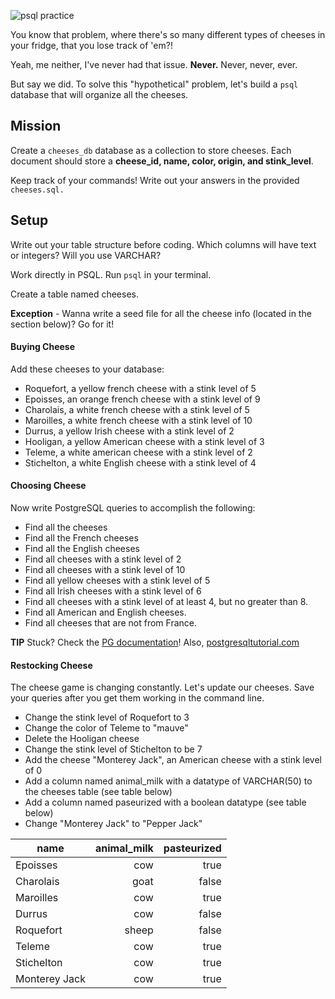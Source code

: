 ![psql practice](https://cdn.pastemagazine.com/www/system/images/photo_albums/cheese-memes/large/h5b39f396.jpeg?1384968217)

You know that problem, where there's so many different types of cheeses in your fridge, that you lose track of 'em?!

Yeah, me neither, I've never had that issue. **Never.** Never, never, ever.

But say we did. To solve this "hypothetical" problem, let's build a `psql` database that will organize all the cheeses.

## Mission

Create a `cheeses_db` database as a collection to store cheeses. Each document should store a **cheese_id, name, color, origin, and stink_level**.

Keep track of your commands! Write out your answers in the provided `cheeses.sql.`



## Setup
Write out your table structure before coding. Which columns will have text or integers? Will you use VARCHAR?

Work directly in PSQL. Run `psql` in your terminal.

Create a table named cheeses.

**Exception** - Wanna write a seed file for all the cheese info (located in the section below)? Go for it! 

#### Buying Cheese

Add these cheeses to your database:

- Roquefort, a yellow french cheese with a stink level of 5
- Epoisses, an orange french cheese with a stink level of 9
- Charolais, a white french cheese with a stink level of 5
- Maroilles, a white french cheese with a stink level of 10
- Durrus, a yellow Irish cheese with a stink level of 2
- Hooligan, a yellow American cheese with a stink level of 3
- Teleme, a white american cheese with a stink level of 2
- Stichelton, a white English cheese with a stink level of 4

#### Choosing Cheese

Now write PostgreSQL queries to accomplish the following:

- Find all the cheeses
- Find all the French cheeses
- Find all the English cheeses
- Find all cheeses with a stink level of 2
- Find all cheeses with a stink level of 10
- Find all yellow cheeses with a stink level of 5
- Find all Irish cheeses with a stink level of 6
- Find all cheeses with a stink level of at least 4, but no greater than 8.
- Find all American and English cheeses.
- Find all cheeses that are not from France.

**TIP** Stuck? Check the [PG documentation](https://www.postgresql.org/docs/)!
Also, [postgresqltutorial.com](http://www.postgresqltutorial.com/postgresql-select/)

#### Restocking Cheese

The cheese game is changing constantly. Let's update our cheeses. Save your queries after you get them working in the command line.

- Change the stink level of Roquefort to 3
- Change the color of Teleme to "mauve"
- Delete the Hooligan cheese
- Change the stink level of Stichelton to be 7
- Add the cheese "Monterey Jack", an American cheese with a stink level of 0
- Add a column named animal_milk with a datatype of VARCHAR(50) to the cheeses table (see table below)
- Add a column named paseurized with a boolean datatype (see table below)
- Change "Monterey Jack" to "Pepper Jack"


|name| animal_milk | pasteurized|
|-------------|------:|------------:|
| Epoisses | cow | true |
| Charolais | goat | false |
| Maroilles | cow | true || false |
|Durrus | cow | false |
|Roquefort | sheep | false |
|Teleme | cow | true |
|Stichelton | cow | true |
|Monterey Jack| cow | true |

